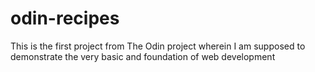 # odin-recipes

This is the first project from The Odin project
wherein I am supposed to demonstrate the very basic
and foundation of web development